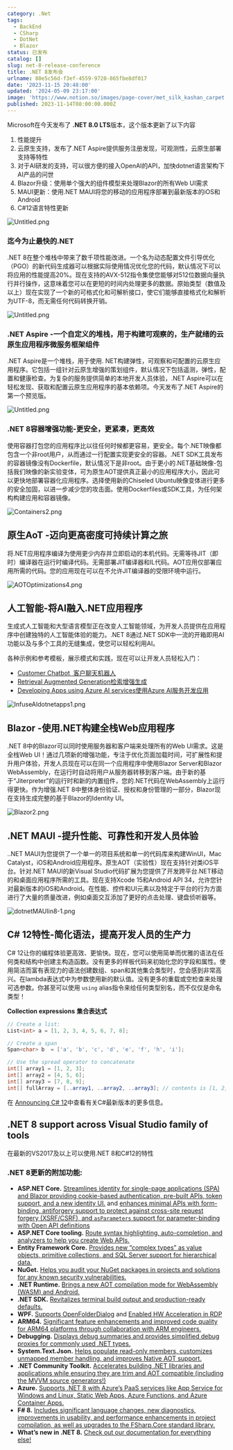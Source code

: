 ```yaml
---
category: .Net
tags:
  - BackEnd
  - CSharp
  - DotNet
  - Blazor
status: 已发布
catalog: []
slug: net-8-release-conference
title: .NET 8发布会
urlname: 80e5c56d-f3ef-4559-9720-865fbe8df017
date: '2023-11-15 20:48:00'
updated: '2024-05-09 23:17:00'
image: 'https://www.notion.so/images/page-cover/met_silk_kashan_carpet.jpg'
published: 2023-11-14T08:00:00.000Z
---
```


Microsoft在今天发布了 **.NET 8.0 LTS**版本，这个版本更新了以下内容

1. 性能提升
2. 云原生支持，发布了.NET Aspire提供服务注册发现，可观测性，云原生部署支持等特性
3. 对于AI研发的支持，可以很方便的接入OpenAI的API，加快dotnet语言架构下AI产品的问世
4. Blazor升级：使用单个强大的组件模型来处理Blazor的所有Web UI需求
5. MAUI更新：使用.NET MAUI将您的移动的应用程序部署到最新版本的iOS和Android
6. C#12语言特性更新

![Untitled.png](https://prod-files-secure.s3.us-west-2.amazonaws.com/5d24fe63-e567-4804-86f9-9fdc62e13082/10cda029-65af-4ea7-b30e-605b2d9e6c57/Untitled.png?X-Amz-Algorithm=AWS4-HMAC-SHA256&X-Amz-Content-Sha256=UNSIGNED-PAYLOAD&X-Amz-Credential=ASIAZI2LB4664PAL2FQV%2F20250413%2Fus-west-2%2Fs3%2Faws4_request&X-Amz-Date=20250413T054222Z&X-Amz-Expires=3600&X-Amz-Security-Token=IQoJb3JpZ2luX2VjEG0aCXVzLXdlc3QtMiJIMEYCIQDrjoKEjQ%2FygomcsKYPcwssDqj7XPZ4J0jAmJUGx1WiQgIhAMd0x2HzrrE8juZgjYTE6tuUGgjSseXT3qgedP674nr8KogECOb%2F%2F%2F%2F%2F%2F%2F%2F%2F%2FwEQABoMNjM3NDIzMTgzODA1IgyvDKdE9DSxcMwXgI0q3APMrzUZjkvr%2FN5FWBirFgG4taCaQdkYJEure4AQ6XcZt36z7rGo%2FQ5mVofenDaqWObgzTpsLf2OYL8XzQKR%2FV4LyWpleHuZLaXEs53M9XXKYtaFDksxqRWvz5FqT%2FLW77S2J0rwzMC%2B9hwbwQjFHNKmqcitzWR0YyUmlKfo%2B6pnwzPmCEm%2BHx6kd%2FZmVeTCN%2FArdEjWO5XxNeLW536r%2BBl%2BKNHED2tKEsFgx1R6Lwf9CBp3RVdBeTnTh1QWfODGQkAdIeGHIqxbQCARup2FdFbs4GuuAs1bD76aHpb%2BPZQ12Q1fql5iwAFOs2j7g9PK4alrn6Sy%2BEI6bT38SNQDzDJZr0U%2Fr07J7ugv4levJMKEFVsJTVYr2a%2BXoWcYLKJG2mQc%2Bm2jEoYBmdeY%2BrhgsR8jDQSSchUmvy7k6VdmVEepjD3GRfu5qj7WAgNvby%2BX6AtIgT2z6VDuJhGIAzEVL%2BUfvunD04v1D3b2Cm67Te%2Bq4Z6Q3WKYPBz2V%2FrNBxfljs23iZAm7bNH0daAkETT4lbdGWVn2K95EGsxuT1QOiCaMTT8fKWTxauauNHAERBQORKN9oakPf%2FFUEuSbUm9GmJzTtvcgG5JKBsF%2Fc98KNEtRupfffLGFtR%2BkdytXjDSjO2%2FBjqkAWYVYJaSPoCirQY8YCJcnbqIJGE7CHqJVH8JU3PuFyXvwYHbVDRqLJvtDz24%2BOHp7JCke96rEdvwr7%2FqtxpBAnqxu4rWrivsrkB%2BUx0hKctTDWl%2F9LbO08%2Fk0jXPyUL%2B%2FIVs1VtbCkmJdgxNJxBmIaQ1TAxTQzijojFYUPmKDF%2B8f9Mh2WhuyyxAzq7tuFJIP3AhIvGT3BsVuZFCmUh9ma4AmW6Q&X-Amz-Signature=861ea187e65e9e0eb2a0b2f1f5c1d4b41c9c13337ee6356f5375eb38e27b3f2e&X-Amz-SignedHeaders=host&x-id=GetObject)


### **迄今为止最快的.NET**


.NET 8在整个堆栈中带来了数千项性能改进。一个名为动态配置文件引导优化（PGO）的新代码生成器可以根据实际使用情况优化您的代码，默认情况下可以将应用的性能提高20%。现在支持的AVX-512指令集使您能够对512位数据向量执行并行操作，这意味着您可以在更短的时间内处理更多的数据。原始类型（数值及以上）现在实现了一个新的可格式化和可解析接口，使它们能够直接格式化和解析为UTF-8，而无需任何代码转换开销。


![Untitled.png](https://prod-files-secure.s3.us-west-2.amazonaws.com/5d24fe63-e567-4804-86f9-9fdc62e13082/edcbf140-d619-4389-a4a6-f97c113ab9f2/Untitled.png?X-Amz-Algorithm=AWS4-HMAC-SHA256&X-Amz-Content-Sha256=UNSIGNED-PAYLOAD&X-Amz-Credential=ASIAZI2LB4664PAL2FQV%2F20250413%2Fus-west-2%2Fs3%2Faws4_request&X-Amz-Date=20250413T054222Z&X-Amz-Expires=3600&X-Amz-Security-Token=IQoJb3JpZ2luX2VjEG0aCXVzLXdlc3QtMiJIMEYCIQDrjoKEjQ%2FygomcsKYPcwssDqj7XPZ4J0jAmJUGx1WiQgIhAMd0x2HzrrE8juZgjYTE6tuUGgjSseXT3qgedP674nr8KogECOb%2F%2F%2F%2F%2F%2F%2F%2F%2F%2FwEQABoMNjM3NDIzMTgzODA1IgyvDKdE9DSxcMwXgI0q3APMrzUZjkvr%2FN5FWBirFgG4taCaQdkYJEure4AQ6XcZt36z7rGo%2FQ5mVofenDaqWObgzTpsLf2OYL8XzQKR%2FV4LyWpleHuZLaXEs53M9XXKYtaFDksxqRWvz5FqT%2FLW77S2J0rwzMC%2B9hwbwQjFHNKmqcitzWR0YyUmlKfo%2B6pnwzPmCEm%2BHx6kd%2FZmVeTCN%2FArdEjWO5XxNeLW536r%2BBl%2BKNHED2tKEsFgx1R6Lwf9CBp3RVdBeTnTh1QWfODGQkAdIeGHIqxbQCARup2FdFbs4GuuAs1bD76aHpb%2BPZQ12Q1fql5iwAFOs2j7g9PK4alrn6Sy%2BEI6bT38SNQDzDJZr0U%2Fr07J7ugv4levJMKEFVsJTVYr2a%2BXoWcYLKJG2mQc%2Bm2jEoYBmdeY%2BrhgsR8jDQSSchUmvy7k6VdmVEepjD3GRfu5qj7WAgNvby%2BX6AtIgT2z6VDuJhGIAzEVL%2BUfvunD04v1D3b2Cm67Te%2Bq4Z6Q3WKYPBz2V%2FrNBxfljs23iZAm7bNH0daAkETT4lbdGWVn2K95EGsxuT1QOiCaMTT8fKWTxauauNHAERBQORKN9oakPf%2FFUEuSbUm9GmJzTtvcgG5JKBsF%2Fc98KNEtRupfffLGFtR%2BkdytXjDSjO2%2FBjqkAWYVYJaSPoCirQY8YCJcnbqIJGE7CHqJVH8JU3PuFyXvwYHbVDRqLJvtDz24%2BOHp7JCke96rEdvwr7%2FqtxpBAnqxu4rWrivsrkB%2BUx0hKctTDWl%2F9LbO08%2Fk0jXPyUL%2B%2FIVs1VtbCkmJdgxNJxBmIaQ1TAxTQzijojFYUPmKDF%2B8f9Mh2WhuyyxAzq7tuFJIP3AhIvGT3BsVuZFCmUh9ma4AmW6Q&X-Amz-Signature=5a1a69825547b7acacc3df9d23daf65c6e67f6c8a5ed8a345b655d36a4c3f7bd&X-Amz-SignedHeaders=host&x-id=GetObject)


### **.NET Aspire -一个自定义的堆栈，用于构建可观察的，生产就绪的云原生应用程序微服务框架组件**


.NET Aspire是一个堆栈，用于使用. NET构建弹性，可观察和可配置的云原生应用程序。它包括一组针对云原生增强的策划组件，默认情况下包括遥测，弹性，配置和健康检查。为复杂的服务提供简单的本地开发人员体验，.NET Aspire可以在轻松发现、获取和配置云原生应用程序的基本依赖项。今天发布了.NET Aspire的第一个预览版。


![Untitled.png](https://prod-files-secure.s3.us-west-2.amazonaws.com/5d24fe63-e567-4804-86f9-9fdc62e13082/ff6a34d3-ac25-412d-9204-a7263d00528f/Untitled.png?X-Amz-Algorithm=AWS4-HMAC-SHA256&X-Amz-Content-Sha256=UNSIGNED-PAYLOAD&X-Amz-Credential=ASIAZI2LB4664PAL2FQV%2F20250413%2Fus-west-2%2Fs3%2Faws4_request&X-Amz-Date=20250413T054222Z&X-Amz-Expires=3600&X-Amz-Security-Token=IQoJb3JpZ2luX2VjEG0aCXVzLXdlc3QtMiJIMEYCIQDrjoKEjQ%2FygomcsKYPcwssDqj7XPZ4J0jAmJUGx1WiQgIhAMd0x2HzrrE8juZgjYTE6tuUGgjSseXT3qgedP674nr8KogECOb%2F%2F%2F%2F%2F%2F%2F%2F%2F%2FwEQABoMNjM3NDIzMTgzODA1IgyvDKdE9DSxcMwXgI0q3APMrzUZjkvr%2FN5FWBirFgG4taCaQdkYJEure4AQ6XcZt36z7rGo%2FQ5mVofenDaqWObgzTpsLf2OYL8XzQKR%2FV4LyWpleHuZLaXEs53M9XXKYtaFDksxqRWvz5FqT%2FLW77S2J0rwzMC%2B9hwbwQjFHNKmqcitzWR0YyUmlKfo%2B6pnwzPmCEm%2BHx6kd%2FZmVeTCN%2FArdEjWO5XxNeLW536r%2BBl%2BKNHED2tKEsFgx1R6Lwf9CBp3RVdBeTnTh1QWfODGQkAdIeGHIqxbQCARup2FdFbs4GuuAs1bD76aHpb%2BPZQ12Q1fql5iwAFOs2j7g9PK4alrn6Sy%2BEI6bT38SNQDzDJZr0U%2Fr07J7ugv4levJMKEFVsJTVYr2a%2BXoWcYLKJG2mQc%2Bm2jEoYBmdeY%2BrhgsR8jDQSSchUmvy7k6VdmVEepjD3GRfu5qj7WAgNvby%2BX6AtIgT2z6VDuJhGIAzEVL%2BUfvunD04v1D3b2Cm67Te%2Bq4Z6Q3WKYPBz2V%2FrNBxfljs23iZAm7bNH0daAkETT4lbdGWVn2K95EGsxuT1QOiCaMTT8fKWTxauauNHAERBQORKN9oakPf%2FFUEuSbUm9GmJzTtvcgG5JKBsF%2Fc98KNEtRupfffLGFtR%2BkdytXjDSjO2%2FBjqkAWYVYJaSPoCirQY8YCJcnbqIJGE7CHqJVH8JU3PuFyXvwYHbVDRqLJvtDz24%2BOHp7JCke96rEdvwr7%2FqtxpBAnqxu4rWrivsrkB%2BUx0hKctTDWl%2F9LbO08%2Fk0jXPyUL%2B%2FIVs1VtbCkmJdgxNJxBmIaQ1TAxTQzijojFYUPmKDF%2B8f9Mh2WhuyyxAzq7tuFJIP3AhIvGT3BsVuZFCmUh9ma4AmW6Q&X-Amz-Signature=9413964d41741a29a2adc759b9e3037880e0ad858a4b459d0abae242ea8b4166&X-Amz-SignedHeaders=host&x-id=GetObject)


### **.NET 8容器增强功能-更安全，更紧凑，更高效**


使用容器打包您的应用程序比以往任何时候都更容易，更安全。每个.NET映像都包含一个非root用户，从而通过一行配置实现更安全的容器。.NET SDK工具发布的容器镜像没有Dockerfile，默认情况下是非root。由于更小的.NET基础映像-包括我们映像的新实验变体，可为原生AOT提供真正最小的应用程序大小，因此可以更快地部署容器化应用程序。选择使用新的Chiseled Ubuntu映像变体进行更多的安全加固，以进一步减少您的攻击面。使用Dockerfiles或SDK工具，为任何架构构建应用和容器镜像。


![Containers2.png](https://devblogs.microsoft.com/dotnet/wp-content/uploads/sites/10/2023/11/Containers2.png)


## 原生AoT -迈向更高密度可持续计算之旅


将.NET应用程序编译为使用更少内存并立即启动的本机代码。无需等待JIT（即时）编译器在运行时编译代码。无需部署JIT编译器和IL代码。AOT应用仅部署应用所需的代码。您的应用现在可以在不允许JIT编译器的受限环境中运行。


![AOTOptimizations4.png](https://devblogs.microsoft.com/dotnet/wp-content/uploads/sites/10/2023/11/AOTOptimizations4.png)


## 人工智能-将AI融入.NET应用程序


生成式人工智能和大型语言模型正在改变人工智能领域，为开发人员提供在应用程序中创建独特的人工智能体验的能力。.NET 8通过.NET SDK中一流的开箱即用AI功能以及与多个工具的无缝集成，使您可以轻松利用AI。


各种示例和参考模板，展示模式和实践，现在可以让开发人员轻松入门：

- [Customer Chatbot](https://github.com/dotnet/eShop)[ ](https://github.com/dotnet/eShop)[ 客户聊天机器人](https://github.com/dotnet/eShop)
- [Retrieval Augmented Generation](https://github.com/Azure-Samples/azure-search-openai-demo-csharp)[检索增强生成](https://github.com/Azure-Samples/azure-search-openai-demo-csharp)
- [Developing Apps using Azure AI services](https://devblogs.microsoft.com/dotnet/demystifying-retrieval-augmented-generation-with-dotnet/)[使用Azure AI服务开发应用](https://devblogs.microsoft.com/dotnet/demystifying-retrieval-augmented-generation-with-dotnet/)

![InfuseAIdotnetapps1.png](https://devblogs.microsoft.com/dotnet/wp-content/uploads/sites/10/2023/11/InfuseAIdotnetapps1.png)


## Blazor -使用.NET构建全栈Web应用程序


.NET 8中的Blazor可以同时使用服务器和客户端来处理所有的Web UI需求。这是全栈Web UI！通过几项新的增强功能，专注于优化页面加载时间，可扩展性和提升用户体验，开发人员现在可以在同一个应用程序中使用Blazor Server和Blazor WebAssembly，在运行时自动将用户从服务器转移到客户端。由于新的基于“Jiterpreter”的运行时和新的内置组件，您的.NET代码在WebAssembly上运行得更快。作为增强.NET 8中整体身份验证、授权和身份管理的一部分，Blazor现在支持生成完整的基于Blazor的Identity UI。


![Blazor2.png](https://devblogs.microsoft.com/dotnet/wp-content/uploads/sites/10/2023/11/Blazor2.png)


## .NET MAUI -提升性能、可靠性和开发人员体验


..NET MAUI为您提供了一个单一的项目系统和单一的代码库来构建WinUI，Mac Catalyst，iOS和Android应用程序。原生AOT（实验性）现在支持针对类iOS平台。针对.NET MAUI的新Visual Studio代码扩展为您提供了开发跨平台.NET移动的和桌面应用程序所需的工具。现在支持Xcode 15和Android API 34，允许您针对最新版本的iOS和Android。在性能、控件和UI元素以及特定于平台的行为方面进行了大量的质量改进，例如桌面交互添加了更好的点击处理、键盘侦听器等。


![dotnetMAUIin8-1.png](https://devblogs.microsoft.com/dotnet/wp-content/uploads/sites/10/2023/11/dotnetMAUIin8-1.png)


## C# 12特性-简化语法，提高开发人员的生产力


C# 12让你的编程体验更高效、更愉快。现在，您可以使用简单而优雅的语法在任何类和结构中创建主构造函数。没有更多的样板代码来初始化您的字段和属性。使用简洁而富有表现力的语法创建数组、span和其他集合类型时，您会感到非常高兴。在lambda表达式中为参数使用新的默认值。没有更多的重载或空检查来处理可选参数。你甚至可以使用 `using` alias指令来给任何类型别名，而不仅仅是命名类型！


**Collection expressions** **集合表达式**


```c#
// Create a list:
List<int> a = [1, 2, 3, 4, 5, 6, 7, 8];

// Create a span
Span<char> b  = ['a', 'b', 'c', 'd', 'e', 'f', 'h', 'i'];

// Use the spread operator to concatenate
int[] array1 = [1, 2, 3];
int[] array2 = [4, 5, 6];
int[] array3 = [7, 8, 9];
int[] fullArray = [..array1, ..array2, ..array3]; // contents is [1, 2, 3, 4, 5, 6, 7, 8, 9]
```


在 [Announcing C# 12](https://devblogs.microsoft.com/dotnet/announcing-csharp-12)中查看有关C#最新版本的更多信息。


## .NET 8 support across Visual Studio family of tools


在最新的VS2017及以上可以使用.NET 8和C#12的特性


### .NET 8更新的附加功能:

- **ASP.NET Core.** [Streamlines identity for single-page applications (SPA) and Blazor providing cookie-based authentication, pre-built APIs, token support, and a new identity UI.](https://devblogs.microsoft.com/dotnet/whats-new-with-identity-in-dotnet-8/) and [enhances minimal APIs with form-binding, antiforgery support to protect against cross-site request forgery (XSRF/CSRF), and ](https://learn.microsoft.com/aspnet/core/release-notes/aspnetcore-8.0#minimal-apis)[`asParameters`](https://learn.microsoft.com/aspnet/core/release-notes/aspnetcore-8.0#minimal-apis)[ support for parameter-binding with Open API definitions](https://learn.microsoft.com/aspnet/core/release-notes/aspnetcore-8.0#minimal-apis)
- **ASP.NET Core tooling.** [Route syntax highlighting, auto-completion, and analyzers to help you create Web APIs.](https://devblogs.microsoft.com/dotnet/aspnet-core-route-tooling-dotnet-8/)
- **Entity Framework Core.** [Provides new “complex types” as value objects, primitive collections, and SQL Server support for hierarchical data.](https://devblogs.microsoft.com/dotnet/announcing-ef8-rc2/)
- **NuGet.** [Helps you audit your NuGet packages in projects and solutions for any known security vulnerabilities.](https://learn.microsoft.com/nuget/concepts/auditing-packages)
- **.NET Runtime.** [Brings a new AOT compilation mode for WebAssembly (WASM) and Android.](https://devblogs.microsoft.com/dotnet/announcing-dotnet-8-rc1/#androidstripilafteraot-mode-on-android)
- **.NET SDK.** [Revitalizes terminal build output and production-ready defaults.](https://learn.microsoft.com/dotnet/core/whats-new/dotnet-8#net-sdk)
- **WPF.** [Supports OpenFolderDialog](https://devblogs.microsoft.com/dotnet/wpf-file-dialog-improvements-in-dotnet-8/) and [Enabled HW Acceleration in RDP](https://devblogs.microsoft.com/dotnet/announcing-dotnet-8-rc1/#wpf-hardware-acceleration-in-rdp)
- **ARM64.** [Significant feature enhancements and improved code quality for ARM64 platforms through collaboration with ARM engineers.](https://devblogs.microsoft.com/dotnet/this-arm64-performance-in-dotnet-8/)
- **Debugging.** [Displays debug summaries and provides simplified debug proxies for commonly used .NET types.](https://devblogs.microsoft.com/dotnet/debugging-enhancements-in-dotnet-8/)
- **System.Text.Json.** [Helps populate read-only members, customizes unmapped member handling, and improves Native AOT support.](https://devblogs.microsoft.com/dotnet/system-text-json-in-dotnet-8/)
- **.NET Community Toolkit.** [Accelerates building .NET libraries and applications while ensuring they are trim and AOT compatible (including the MVVM source generators!)](https://devblogs.microsoft.com/dotnet/announcing-the-dotnet-community-toolkit-821/)
- **Azure.** [Supports .NET 8 with Azure’s PaaS services like App Service for Windows and Linux, Static Web Apps, Azure Functions, and Azure Container Apps.](https://aka.ms/appservice-dotnet8)
- **F# 8.** [Includes significant language changes, new diagnostics, improvements in usability, and performance enhancements in project compilation, as well as upgrades to the FSharp.Core standard library.](https://devblogs.microsoft.com/dotnet/announcing-fsharp-8/)
- **What’s new in .NET 8.** [Check out our documentation for everything else!](https://learn.microsoft.com/dotnet/core/whats-new/dotnet-8)
